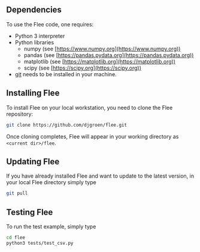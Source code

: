 ## **Dependencies**

To use the Flee code, one requires:

* Python 3 interpreter
* Python libraries
	- numpy (see [https://www.numpy.org](https://www.numpy.org))
	- pandas (see [https://pandas.pydata.org](https://pandas.pydata.org))
	- matplotlib (see [https://matplotlib.org](https://matplotlib.org))
	- scipy (see [https://scipy.org](https://scipy.org))
* [git](https://git-scm.com/docs/git) needs to be installed in your machine.


## **Installing Flee**

To install Flee on your local workstation, you need to clone the Flee repository:
```sh
git clone https://github.com/djgroen/flee.git
```
Once cloning completes, Flee will appear in your working directory as `<current dir>/flee`.


## **Updating Flee**

If you have already installed Flee and want to update to the latest version, in your local Flee directory simply type

```sh
git pull
```

## **Testing Flee**

To run the test example, simply type

```sh
cd flee
python3 tests/test_csv.py
```